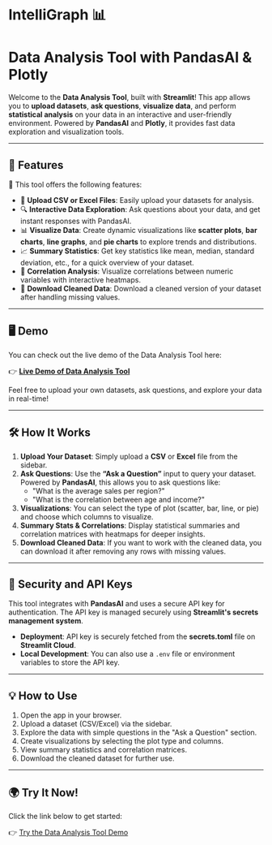 ﻿# **IntelliGraph** 📊 

# **Data Analysis Tool with PandasAI & Plotly**

Welcome to the **Data Analysis Tool**, built with **Streamlit**! This app allows you to **upload datasets**, **ask questions**, **visualize data**, and perform **statistical analysis** on your data in an interactive and user-friendly environment. Powered by **PandasAI** and **Plotly**, it provides fast data exploration and visualization tools.

---

## 🚀 **Features**

🌟 This tool offers the following features:

- 📁 **Upload CSV or Excel Files**: Easily upload your datasets for analysis.
- 🔍 **Interactive Data Exploration**: Ask questions about your data, and get instant responses with PandasAI.
- 📊 **Visualize Data**: Create dynamic visualizations like **scatter plots**, **bar charts**, **line graphs**, and **pie charts** to explore trends and distributions.
- 📈 **Summary Statistics**: Get key statistics like mean, median, standard deviation, etc., for a quick overview of your dataset.
- 🔗 **Correlation Analysis**: Visualize correlations between numeric variables with interactive heatmaps.
- 💾 **Download Cleaned Data**: Download a cleaned version of your dataset after handling missing values.

---

## 🖥️ **Demo**

You can check out the live demo of the Data Analysis Tool here:

👉 **[Live Demo of Data Analysis Tool](https://your-deployment-link.streamlit.app)**

Feel free to upload your own datasets, ask questions, and explore your data in real-time!

---

## 🛠️ **How It Works**

1. **Upload Your Dataset**: Simply upload a **CSV** or **Excel** file from the sidebar.
2. **Ask Questions**: Use the **“Ask a Question”** input to query your dataset. Powered by **PandasAI**, this allows you to ask questions like:
   - "What is the average sales per region?"
   - "What is the correlation between age and income?"
3. **Visualizations**: You can select the type of plot (scatter, bar, line, or pie) and choose which columns to visualize.
4. **Summary Stats & Correlations**: Display statistical summaries and correlation matrices with heatmaps for deeper insights.
5. **Download Cleaned Data**: If you want to work with the cleaned data, you can download it after removing any rows with missing values.

---

## 🔐 **Security and API Keys**

This tool integrates with **PandasAI** and uses a secure API key for authentication. The API key is managed securely using **Streamlit's secrets management system**.

- **Deployment**: API key is securely fetched from the **secrets.toml** file on **Streamlit Cloud**.
- **Local Development**: You can also use a `.env` file or environment variables to store the API key.

---

## 💡 **How to Use**

1. Open the app in your browser.
2. Upload a dataset (CSV/Excel) via the sidebar.
3. Explore the data with simple questions in the "Ask a Question" section.
4. Create visualizations by selecting the plot type and columns.
5. View summary statistics and correlation matrices.
6. Download the cleaned dataset for further use.

---

## 🌍 **Try It Now!**

Click the link below to get started:

👉 [Try the Data Analysis Tool Demo](https://your-deployment-link.streamlit.app)

